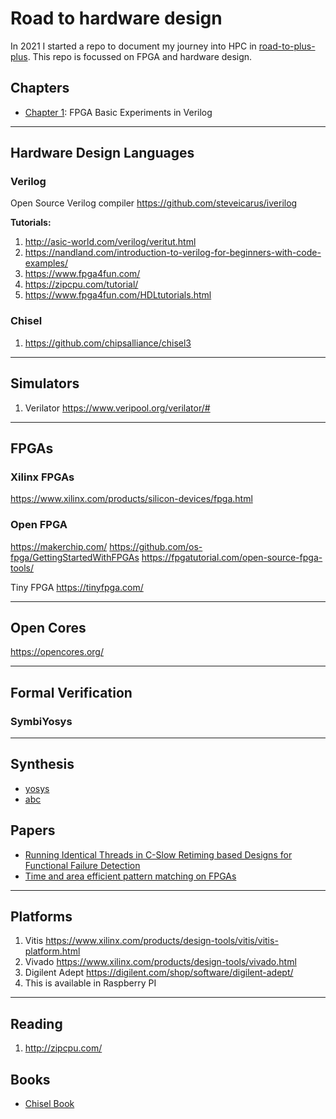 # Road to hardware design

In 2021 I started a repo to document my journey into HPC in [road-to-plus-plus](https://github.com/Mark1626/road-to-plus-plus). This repo is focussed on FPGA and hardware design.

## Chapters 

- [Chapter 1](./chapter-1/): FPGA Basic Experiments in Verilog


-------------------------------------------------------------------------------------------

## Hardware Design Languages

### Verilog

Open Source Verilog compiler https://github.com/steveicarus/iverilog

**Tutorials:**

1. http://asic-world.com/verilog/veritut.html
2. https://nandland.com/introduction-to-verilog-for-beginners-with-code-examples/
3. https://www.fpga4fun.com/
4. https://zipcpu.com/tutorial/
5. https://www.fpga4fun.com/HDLtutorials.html

### Chisel

1. https://github.com/chipsalliance/chisel3

-------------------------------------------------------------------------------------------

## Simulators

1. Verilator https://www.veripool.org/verilator/#

-------------------------------------------------------------------------------------------

## FPGAs

### Xilinx FPGAs

https://www.xilinx.com/products/silicon-devices/fpga.html

### Open FPGA

https://makerchip.com/
https://github.com/os-fpga/GettingStartedWithFPGAs
https://fpgatutorial.com/open-source-fpga-tools/

Tiny FPGA https://tinyfpga.com/

-------------------------------------------------------------------------------------------

## Open Cores

https://opencores.org/

-------------------------------------------------------------------------------------------

## Formal Verification

### SymbiYosys


-------------------------------------------------------------------------------------------

## Synthesis

- [yosys](https://yosyshq.net/yosys/)
- [abc](https://people.eecs.berkeley.edu/~alanmi/abc/)



## Papers

- [Running Identical Threads in C-Slow Retiming based Designs for Functional Failure Detection](https://arxiv.org/pdf/1502.01237.pdf)
- [Time and area efficient pattern matching on FPGAs](https://dl.acm.org/doi/10.1145/968280.968312)


-------------------------------------------------------------------------------------------

## Platforms

1. Vitis https://www.xilinx.com/products/design-tools/vitis/vitis-platform.html
2. Vivado https://www.xilinx.com/products/design-tools/vivado.html
3. Digilent Adept https://digilent.com/shop/software/digilent-adept/
  1. This is available in Raspberry PI

-------------------------------------------------------------------------------------------

## Reading

1. http://zipcpu.com/ 

## Books

- [Chisel Book](http://www.imm.dtu.dk/~masca/chisel-book.pdf)

